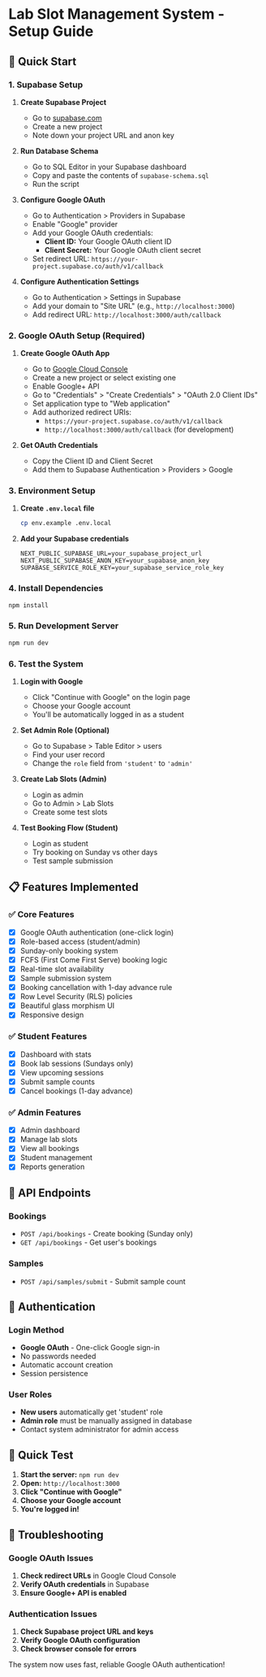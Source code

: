 # Lab Slot Management System - Setup Guide

## 🚀 Quick Start

### 1. Supabase Setup

1. **Create Supabase Project**
   - Go to [supabase.com](https://supabase.com)
   - Create a new project
   - Note down your project URL and anon key

2. **Run Database Schema**
   - Go to SQL Editor in your Supabase dashboard
   - Copy and paste the contents of `supabase-schema.sql`
   - Run the script

3. **Configure Google OAuth**
   - Go to Authentication > Providers in Supabase
   - Enable "Google" provider
   - Add your Google OAuth credentials:
     - **Client ID:** Your Google OAuth client ID
     - **Client Secret:** Your Google OAuth client secret
   - Set redirect URL: `https://your-project.supabase.co/auth/v1/callback`

4. **Configure Authentication Settings**
   - Go to Authentication > Settings in Supabase
   - Add your domain to "Site URL" (e.g., `http://localhost:3000`)
   - Add redirect URL: `http://localhost:3000/auth/callback`

### 2. Google OAuth Setup (Required)

1. **Create Google OAuth App**
   - Go to [Google Cloud Console](https://console.cloud.google.com/)
   - Create a new project or select existing one
   - Enable Google+ API
   - Go to "Credentials" > "Create Credentials" > "OAuth 2.0 Client IDs"
   - Set application type to "Web application"
   - Add authorized redirect URIs:
     - `https://your-project.supabase.co/auth/v1/callback`
     - `http://localhost:3000/auth/callback` (for development)

2. **Get OAuth Credentials**
   - Copy the Client ID and Client Secret
   - Add them to Supabase Authentication > Providers > Google

### 3. Environment Setup

1. **Create `.env.local` file**
   ```bash
   cp env.example .env.local
   ```

2. **Add your Supabase credentials**
   ```env
   NEXT_PUBLIC_SUPABASE_URL=your_supabase_project_url
   NEXT_PUBLIC_SUPABASE_ANON_KEY=your_supabase_anon_key
   SUPABASE_SERVICE_ROLE_KEY=your_supabase_service_role_key
   ```

### 4. Install Dependencies

```bash
npm install
```

### 5. Run Development Server

```bash
npm run dev
```

### 6. Test the System

1. **Login with Google**
   - Click "Continue with Google" on the login page
   - Choose your Google account
   - You'll be automatically logged in as a student

2. **Set Admin Role (Optional)**
   - Go to Supabase > Table Editor > users
   - Find your user record
   - Change the `role` field from `'student'` to `'admin'`

3. **Create Lab Slots (Admin)**
   - Login as admin
   - Go to Admin > Lab Slots
   - Create some test slots

4. **Test Booking Flow (Student)**
   - Login as student
   - Try booking on Sunday vs other days
   - Test sample submission

## 📋 Features Implemented

### ✅ Core Features
- [x] Google OAuth authentication (one-click login)
- [x] Role-based access (student/admin)
- [x] Sunday-only booking system
- [x] FCFS (First Come First Serve) booking logic
- [x] Real-time slot availability
- [x] Sample submission system
- [x] Booking cancellation with 1-day advance rule
- [x] Row Level Security (RLS) policies
- [x] Beautiful glass morphism UI
- [x] Responsive design

### ✅ Student Features
- [x] Dashboard with stats
- [x] Book lab sessions (Sundays only)
- [x] View upcoming sessions
- [x] Submit sample counts
- [x] Cancel bookings (1-day advance)

### ✅ Admin Features
- [x] Admin dashboard
- [x] Manage lab slots
- [x] View all bookings
- [x] Student management
- [x] Reports generation

## 🔧 API Endpoints

### Bookings
- `POST /api/bookings` - Create booking (Sunday only)
- `GET /api/bookings` - Get user's bookings

### Samples
- `POST /api/samples/submit` - Submit sample count

## 🔐 Authentication

### Login Method
- **Google OAuth** - One-click Google sign-in
- No passwords needed
- Automatic account creation
- Session persistence

### User Roles
- **New users** automatically get 'student' role
- **Admin role** must be manually assigned in database
- Contact system administrator for admin access

## 🚀 Quick Test

1. **Start the server:** `npm run dev`
2. **Open:** `http://localhost:3000`
3. **Click "Continue with Google"**
4. **Choose your Google account**
5. **You're logged in!**

## 🔧 Troubleshooting

### Google OAuth Issues
1. **Check redirect URLs** in Google Cloud Console
2. **Verify OAuth credentials** in Supabase
3. **Ensure Google+ API is enabled**

### Authentication Issues
1. **Check Supabase project URL and keys**
2. **Verify Google OAuth configuration**
3. **Check browser console for errors**

The system now uses fast, reliable Google OAuth authentication! 